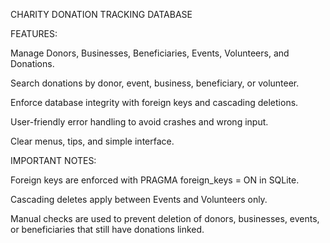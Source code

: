CHARITY DONATION TRACKING DATABASE

FEATURES:

Manage Donors, Businesses, Beneficiaries, Events, Volunteers, and Donations.

Search donations by donor, event, business, beneficiary, or volunteer.

Enforce database integrity with foreign keys and cascading deletions.

User-friendly error handling to avoid crashes and wrong input.

Clear menus, tips, and simple interface.

IMPORTANT NOTES:

Foreign keys are enforced with PRAGMA foreign_keys = ON in SQLite.

Cascading deletes apply between Events and Volunteers only.

Manual checks are used to prevent deletion of donors, businesses, events, or beneficiaries that still have donations linked.
